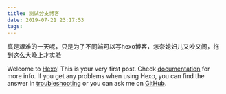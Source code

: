 ```yaml
---
title: 测试分支博客
date: 2019-07-21 23:17:53
tags:
---
```



真是艰难的一天呢，只是为了不同端可以写hexo博客，怎奈媳妇儿又吵又闹，拖到这么大晚上才实验

Welcome to [Hexo](https://hexo.io/)! This is your very first post. Check [documentation](https://hexo.io/docs/) for more info. If you get any problems when using Hexo, you can find the answer in [troubleshooting](https://hexo.io/docs/troubleshooting.html) or you can ask me on [GitHub](https://github.com/hexojs/hexo/issues).

